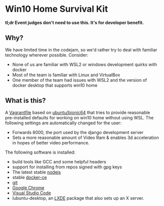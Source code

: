 # Win10 Home Survival Kit

**tl;dr Event judges don't need to use this. It's for developer benefit.**

## Why?

We have limited time in the codejam, so we'd rather try to deal with familiar technology wherever possible.  Consider:
* None of us are familiar with WSL2 or windows development quirks with docker
* Most of the team is familiar with Linux and VirtualBox
* One member of the team had issues with WSL2 and the version of docker desktop that supports win10 home

## What is this?

A [Vagrantfile](https://www.vagrantup.com/intro) based on [ubuntu/bionic64](https://app.vagrantup.com/ubuntu/boxes/bionic64) that tries to provide reasonable pre-installed defaults
for working on win10 home without using WSL.
The following settings are automatically changed for the user:
* Forwards 8000, the port used by the django development server
* Sets a more reasonable amount of Video Ram & enables 3d acceleration in hopes of better video performance.

The following software is installed:
* build tools like GCC and some helpful headers
* support for installing from repos signed with gpg keys
* The latest stable [nodejs](https://nodejs.org/en/)
* stable [docker-ce](https://docs.docker.com/engine/)
* [git](https://git-scm.com/)
* [Google Chrome](https://www.google.com/chrome/)
* [Visual Studio Code](https://code.visualstudio.com/)
* lubuntu-desktop, an [LXDE](https://en.wikipedia.org/wiki/LXDE) package that also sets up an X server.
